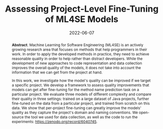 ---
title: "Assessing Project-Level Fine-Tuning of ML4SE Models"
authors: '<i>Egor Bogomolov, Sergey Zhuravlev, Egor Spirin, and Timofey Bryksin</i>'
status: "preprint"
collection: publications
permalink: /publication/2022-06-07-project-fine-tuning
date: 2022-06-07
venue: "<b>e-Print archive</b>"
pdf: 'https://arxiv.org/abs/2206.03333'
data: 'https://zenodo.org/record/6040745'
counter_id: 'P5'
abstract: "<p><b>Abstract</b>. Machine Learning for Software Engineering (ML4SE) is an actively growing research area that focuses on methods that help programmers in their work. In order to apply the developed methods in practice, they need to achieve reasonable quality in order to help rather than distract developers. While the development of new approaches to code representation and data collection improves the overall quality of the models, it does not take into account the information that we can get from the project at hand.</p><p>In this work, we investigate how the model's quality can be improved if we target a specific project. We develop a framework to assess quality improvements that models can get after fine-tuning for the method name prediction task on a particular project. We evaluate three models of different complexity and compare their quality in three settings: trained on a large dataset of Java projects, further fine-tuned on the data from a particular project, and trained from scratch on this data. We show that per-project fine-tuning can greatly improve the models' quality as they capture the project's domain and naming conventions. We open-source the tool we used for data collection, as well as the code to run the experiments: <a href='https://zenodo.org/record/6040745'>https://zenodo.org/record/6040745</a>.</p>"
---